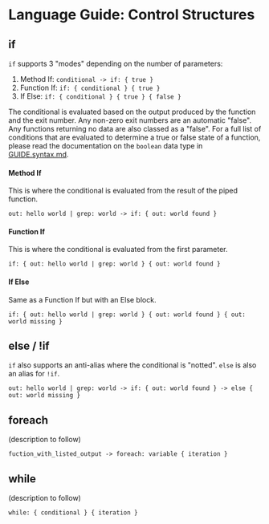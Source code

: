 # Language Guide: Control Structures

## if

`if` supports 3 "modes" depending on the number of parameters:

1. Method If: `conditional -> if: { true }`
2. Function If: `if: { conditional } { true }`
3. If Else: `if: { conditional } { true } { false }`

The conditional is evaluated based on the output produced by the function
and the exit number. Any non-zero exit numbers are an automatic "false".
Any functions returning no data are also classed as a "false". For a full
list of conditions that are evaluated to determine a true or false state
of a function, please read the documentation on the `boolean` data type
in [GUIDE.syntax.md](GUIDE.syntax.md#boolean).

#### Method If

This is where the conditional is evaluated from the result of the
piped function.
```
out: hello world | grep: world -> if: { out: world found }
```

#### Function If

This is where the conditional is evaluated from the first parameter.
```
if: { out: hello world | grep: world } { out: world found }
```

#### If Else

Same as a Function If but with an Else block.
```
if: { out: hello world | grep: world } { out: world found } { out: world missing }
```

## else / !if

`if` also supports an anti-alias where the conditional is "notted".
`else` is also an alias for `!if`.
```
out: hello world | grep: world -> if: { out: world found } -> else { out: world missing }
```

## foreach

(description to follow)
```
fuction_with_listed_output -> foreach: variable { iteration } 
```

## while
(description to follow)
```
while: { conditional } { iteration } 
```

